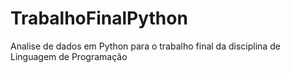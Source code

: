 # TrabalhoFinalPython
Analise de dados em Python para o trabalho final da disciplina de Linguagem de Programação
